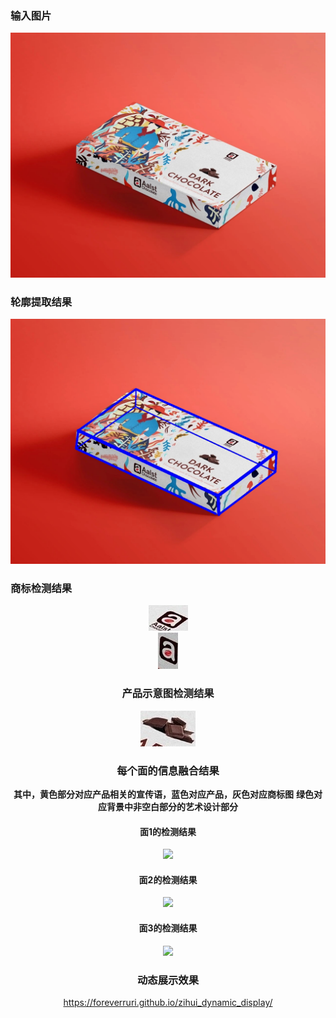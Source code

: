 ### 输入图片

![avatar](https://github.com/ForeverRuri/zihui_res/blob/gh-pages/1.jpeg)

### 轮廓提取结果
![avatar](https://github.com/ForeverRuri/zihui_res/blob/gh-pages/edges.jpg)

### 商标检测结果

<div align="center">
<img src="https://github.com/ForeverRuri/zihui_res/blob/gh-pages/logo_0.jpg">
<div>
<div align="center">
<img src="https://github.com/ForeverRuri/zihui_res/blob/gh-pages/logo_1.jpg">
<div>
  
### 产品示意图检测结果
<div align="center">
<img src="https://github.com/ForeverRuri/zihui_res/blob/gh-pages/content.jpg">
<div>

### 每个面的信息融合结果
  
**其中，黄色部分对应产品相关的宣传语，蓝色对应产品，灰色对应商标图**
**绿色对应背景中非空白部分的艺术设计部分**

#### 面1的检测结果
<div align="center">
<img src="https://github.com/ForeverRuri/zihui_dynamic_display/blob/gh-pages/region0.jpg">

#### 面2的检测结果
<img src="https://github.com/ForeverRuri/zihui_dynamic_display/blob/gh-pages/region1.jpg">

#### 面3的检测结果
<img src="https://github.com/ForeverRuri/zihui_dynamic_display/blob/gh-pages/region2.jpg">

<div>

### 动态展示效果
https://foreverruri.github.io/zihui_dynamic_display/
